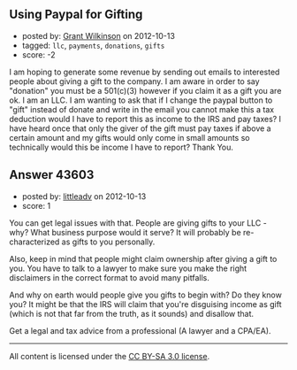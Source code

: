## Using Paypal for Gifting

- posted by: [Grant Wilkinson](https://stackexchange.com/users/-1/20119-grant-wilkinson) on 2012-10-13
- tagged: `llc`, `payments`, `donations`, `gifts`
- score: -2

I am hoping to generate some revenue by sending out emails to interested people about giving a gift to the company.  I am aware in order to say "donation" you must be a 501(c)(3) however if you claim it as a gift you are ok.  I am an LLC.  I am wanting to ask that if I change the paypal button to "gift" instead of donate and write in the email you cannot make this a tax deduction would I have to report this as income to the IRS and pay taxes? I have heard once that only the giver of the gift must pay taxes if above a certain amount and my gifts would only come in small amounts so technically would this be income I have to report? Thank You.


## Answer 43603

- posted by: [littleadv](https://stackexchange.com/users/-1/13808-littleadv) on 2012-10-13
- score: 1

You can get legal issues with that. People are giving gifts to your LLC - why? What business purpose would it serve? It will probably be re-characterized as gifts to you personally.

Also, keep in mind that people might claim ownership after giving a gift to you. You have to talk to a lawyer to make sure you make the right disclaimers in the correct format to avoid many pitfalls.

And why on earth would people give you gifts to begin with? Do they know you? It might be that the IRS will claim that you're disguising income as gift (which is not that far from the truth, as it sounds) and disallow that.

Get a legal and tax advice from a professional (A lawyer and a CPA/EA).



---

All content is licensed under the [CC BY-SA 3.0 license](https://creativecommons.org/licenses/by-sa/3.0/).
